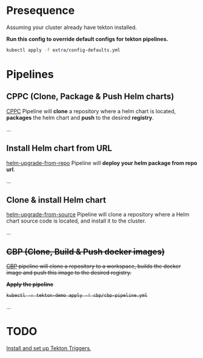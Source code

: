 # Presequence
Assuming your cluster already have tekton installed.

**Run this config to override default configs for tekton pipelines.**
```bash
kubectl apply -f extra/config-defaults.yml
```

# Pipelines

## CPPC (Clone, Package & Push Helm charts)
[CPPC](cppc/README.md) Pipeline will **clone** a repository where a helm chart is located, **packages** the helm chart and **push** to the desired **registry**.

...

## Install Helm chart from URL
[helm-upgrade-from-repo](helm-upgrade-from-repo/README.md) Pipeline will **deploy your helm package from repo url**.

...

## Clone & install Helm chart
[helm-upgrade-from-source](helm-upgrade-from-source/README.md) Pipeline will clone a repository where a Helm chart source code is located, and install it to the cluster.

...

<del> 

## CBP (Clone, Build & Push docker images)
[CBP](cbp) pipeline will clone a repository to a workspace, builds the docker image and push 
this image to the desired registry.

**Apply the pipeline**

```bash
kubectl -n tekton-demo apply -f cbp/cbp-pipeline.yml
```

</del>

...

# TODO
[Install and set up Tekton Triggers](https://tekton.dev/docs/installation/triggers/),
